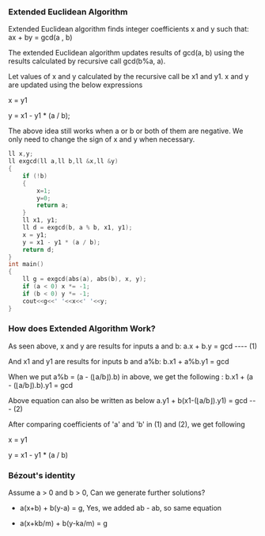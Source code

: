 
### Extended Euclidean Algorithm   

Extended Euclidean algorithm finds integer coefficients x and y such that: ax + by = gcd(a , b) 
  
The extended Euclidean algorithm updates results of gcd(a, b) using the results calculated by recursive call gcd(b%a, a).

Let values of x and y calculated by the recursive call be x1 and y1. x and y are updated using the below expressions

x = y1 

y = x1 - y1 * (a / b);

The above idea still works when a or b or both of them are negative. We only need to change the sign of x and y when necessary.
```cpp
ll x,y;
ll exgcd(ll a,ll b,ll &x,ll &y)
{
    if (!b)
    {
        x=1;
        y=0;
        return a;
    }
    ll x1, y1;
    ll d = exgcd(b, a % b, x1, y1);
    x = y1;
    y = x1 - y1 * (a / b);
    return d;
}
int main()  
{  
    ll g = exgcd(abs(a), abs(b), x, y); 
    if (a < 0) x *= -1;
    if (b < 0) y *= -1;
    cout<<g<<' '<<x<<' '<<y;  
}  
```
### How does Extended Algorithm Work?

As seen above, x and y are results for inputs a and b: a.x + b.y = gcd ---- (1)  

And x1 and y1 are results for inputs b and a%b: b.x1 + a%b.y1 = gcd   
                    
When we put a%b = (a - (⌊a/b⌋).b) in above, we get the following : b.x1 + (a - (⌊a/b⌋).b).y1  = gcd
   
Above equation can also be written as below a.y1 + b(x1-(⌊a/b⌋).y1) = gcd      --- (2)
 
After comparing coefficients of 'a' and 'b' in (1) and (2), we get following

x = y1

y = x1 - y1 * (a / b)

### Bézout's identity

Assume a > 0 and b > 0, Can we generate further solutions?

- a(x+b) + b(y-a) = g, Yes, we added ab - ab, so same equation

- a(x+kb/m) + b(y-ka/m) = g
